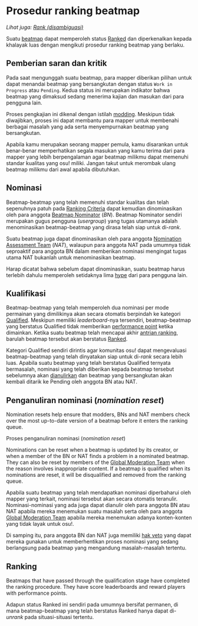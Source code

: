 # Prosedur ranking beatmap

*Lihat juga: [Rank (disambiguasi)](/wiki/Disambiguation/Rank)*

Suatu [beatmap](/wiki/Beatmap) dapat memperoleh status [Ranked](/wiki/Beatmap/Category#ranked) dan diperkenalkan kepada khalayak luas dengan mengikuti prosedur ranking beatmap yang berlaku. 

## Pemberian saran dan kritik

Pada saat mengunggah suatu beatmap, para mapper diberikan pilihan untuk dapat menandai beatmap yang bersangkutan dengan status `Work in Progress` atau `Pending`. Kedua status ini merupakan indikator bahwa beatmap yang dimaksud sedang menerima kajian dan masukan dari para pengguna lain.

Proses pengkajian ini dikenal dengan istilah [modding](/wiki/Modding). Meskipun tidak diwajibkan, proses ini dapat membantu para mapper untuk membenahi berbagai masalah yang ada serta menyempurnakan beatmap yang bersangkutan.

Apabila kamu merupakan seorang mapper pemula, kamu disarankan untuk benar-benar memperhatikan segala masukan yang kamu terima dari para mapper yang lebih berpengalaman agar beatmap milikmu dapat memenuhi standar kualitas yang osu! miliki. Jangan takut untuk merombak ulang beatmap milikmu dari awal apabila dibutuhkan.

## Nominasi

Beatmap-beatmap yang telah memenuhi standar kualitas dan telah sepenuhnya patuh pada [Ranking Criteria](/wiki/Ranking_Criteria) dapat kemudian dinominasikan oleh para anggota [Beatmap Nominator](/wiki/People/The_Team/Beatmap_Nominators) (*BN*). Beatmap Nominator sendiri merupakan gugus pengguna (*usergroup*) yang tugas utamanya adalah menominasikan beatmap-beatmap yang dirasa telah siap untuk di-*rank*.

Suatu beatmap juga dapat dinominasikan oleh para anggota [Nomination Assessment Team](/wiki/People/The_Team/Nomination_Assessment_Team) (*NAT*), walaupun para anggota NAT pada umumnya tidak seproaktif para anggota BN dalam memberikan nominasi mengingat tugas utama NAT bukanlah untuk menominasikan beatmap.

Harap dicatat bahwa sebelum dapat dinominasikan, suatu beatmap harus terlebih dahulu memperoleh setidaknya lima [hype](/wiki/Beatmap/Hype) dari para pengguna lain.

## Kualifikasi

Beatmap-beatmap yang telah memperoleh dua nominasi per mode permainan yang dimilikinya akan secara otomatis berpindah ke kategori [Qualified](/wiki/Beatmap/Category#qualified). Meskipun memiliki *leaderboard*-nya tersendiri, beatmap-beatmap yang berstatus Qualified tidak memberikan [performance point](/wiki/Performance_Points) ketika dimainkan. Ketika suatu beatmap telah mencapai akhir [antrian ranking](Ranking_queue), barulah beatmap tersebut akan berstatus [Ranked](#ranked).

Kategori Qualified sendiri dirintis agar komunitas osu! dapat mengevaluasi beatmap-beatmap yang telah dinyatakan siap untuk di-*rank* secara lebih luas. Apabila suatu beatmap yang telah berstatus Qualified ternyata bermasalah, nominasi yang telah diberikan kepada beatmap tersebut sebelumnya akan [dianulirkan](#penganuliran-nominasi-(nomination-reset)) dan beatmap yang bersangkutan akan kembali ditarik ke Pending oleh anggota BN atau NAT.

## Penganuliran nominasi (*nomination reset*)

Nomination resets help ensure that modders, BNs and NAT members check over the most up-to-date version of a beatmap before it enters the ranking queue.

Proses penganuliran nominasi (*nomination reset*)

Nominations can be reset when a beatmap is updated by its creator, or when a member of the BN or NAT finds a problem in a nominated beatmap. They can also be reset by members of the [Global Moderation Team](/wiki/People/The_Team/Global_Moderation_Team) when the reason involves inappropriate content. If a beatmap is qualified when its nominations are reset, it will be disqualified and removed from the ranking queue.

Apabila suatu beatmap yang telah mendapatkan nominasi diperbaharui oleh mapper yang terkait, nominasi tersebut akan secara otomatis teranulir. Nominasi-nominasi yang ada juga dapat dianulir oleh para anggota BN atau NAT apabila mereka menemukan suatu masalah serta oleh para anggota [Global Moderation Team](/wiki/People/The_Team/Global_Moderation_Team) apabila mereka menemukan adanya konten-konten yang tidak layak untuk osu!.

Di samping itu, para anggota BN dan NAT juga memiliki [hak veto](/wiki/People/The_Team/Beatmap_Nominators/Beatmap_Veto) yang dapat mereka gunakan untuk memberhentikan proses nominasi yang sedang berlangsung pada beatmap yang mengandung masalah-masalah tertentu.

## Ranking

Beatmaps that have passed through the qualification stage have completed the ranking procedure. They have score leaderboards and reward players with performance points.

Adapun status Ranked ini sendiri pada umumnya bersifat permanen, di mana beatmap-beatmap yang telah berstatus Ranked hanya dapat di-*unrank* pada situasi-situasi tertentu.